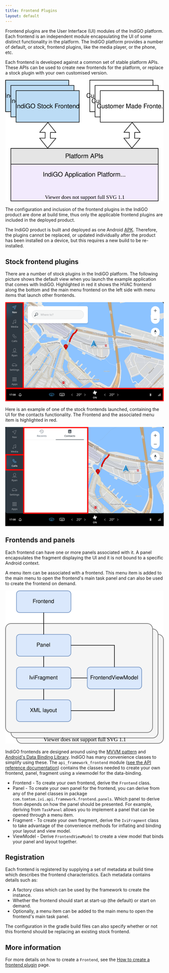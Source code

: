```yaml
---
title: Frontend Plugins
layout: default
---
```


Frontend plugins are the User Interface (UI) modules of the IndiGO platform. Each frontend is an 
independent module encapsulating the UI of some distinct functionality in the platform. The IndiGO 
platform provides a number of default, or _stock_, frontend plugins, like the media player, or the 
phone, etc.

Each frontend is developed against a common set of stable platform APIs. These APIs can be used to 
create new frontends for the platform, or replace a stock plugin with your own customised 
version.

![Frontend plugin overview](images/frontend-plugin-overview.svg)

The configuration and inclusion of the frontend plugins in the IndiGO product are done at build 
time, thus only the applicable frontend plugins are included in the deployed product.

The IndiGO product is built and deployed as one Android 
[APK](https://developer.android.com/guide/components/fundamentals). 
Therefore, the plugins cannot be replaced, or updated individually after the product has been 
installed on a device, but this requires a new build to be re-installed.

## Stock frontend plugins

There are a number of stock plugins in the IndiGO platform. The following picture shows the default 
view when you launch the example application that comes with IndiGO. Highlighted in red it shows 
the HVAC frontend along the bottom and the main menu frontend on the left side with menu items 
that launch other frontends.

![IndiGO frontends](images/frontend-example-indigo.png)

Here is an example of one of the stock frontends launched, containing the UI for the contacts 
functionality. The Frontend and the associated menu item is highlighted in red. 

![Frontend example Contacts](images/frontend-example-contacts.png)

## Frontends and panels

Each frontend can have one or more panels associated with it. A panel encapsulates the fragment
displaying the UI and it is not bound to a specific Android context.

A menu item can be associated with a frontend. This menu item is added to the main menu to open
the frontend's main task panel and can also be used to create the frontend on demand.

![Frontend panel relation](images/frontend-panel-relation.svg)

IndiGO frontends are designed around using the 
[MVVM pattern](https://en.wikipedia.org/wiki/Model%E2%80%93view%E2%80%93viewmodel) 
and [Android's Data Binding Library](https://developer.android.com/topic/libraries/data-binding). 
IndiGO has many convenience classes to simplify using these. The `api_framework_frontend` module 
([see the API reference documentation](/indigo/api-reference/indigo-api-reference)) 
contains the classes needed to create your own frontend, panel, fragment using a viewmodel for the 
data-binding.

- Frontend - To create your own frontend, derive the `Frontend` class.
- Panel - To create your own panel for the frontend, you can derive from any of the panel classes 
in package `com.tomtom.ivi.api.framework.frontend.panels`. Which panel to derive from depends on 
how the panel should be presented. For example, deriving from `TaskPanel` allows you to implement 
a panel that can be opened through a menu item.
- Fragment - To create your own fragment, derive the `IviFragment` class to take advantage of the 
convenience methods for inflating and binding your layout and view model.
- ViewModel - Derive `FrontendViewModel` to create a view model that binds your panel and layout 
together.


## Registration

Each frontend is registered by supplying a set of metadata at build time
which describes the frontend characteristics. Each metadata contains details such as:

- A factory class which can be used by the framework to create the instance.
- Whether the frontend should start at start-up (the default) or start on demand.
- Optionally, a menu item can be added to the main menu to open the frontend's main task panel.

The configuration in the gradle build files can also specify whether or not this frontend should 
be replacing an existing stock frontend.

## More information

For more details on how to create a `Frontend`, see the [How to create a frontend plugin](how-to-create-frontend-plugin.html) 
page.

